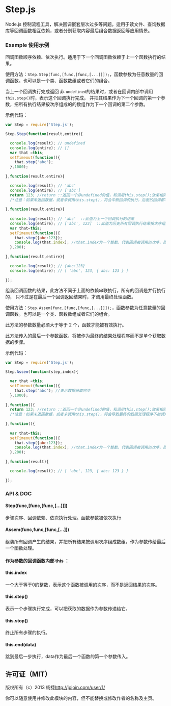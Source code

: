Step.js
=======

Node.js 控制流程工具，解决回调嵌套层次过多等问题。适用于读文件、查询数据库等回调函数相互依赖，或者分别获取内容最后组合数据返回等应用情景。



### Example 使用示例

回调函数顺序依赖、依次执行。适用于下一个回调函数依赖于上一个函数执行的结果。

使用方法：`Step.Step(func,[func,[func,[...]]]);`，函数参数为任意数量的回调函数。也可以是一个类、函数数组或者它们的组合。

当上一个回调执行完成返回 非 `undefined`的结果时，或者在回调内部中调用`this.step()`时，表示这个回调执行完成，
并把其结果作为下一个回调的第一个参数，把所有执行结果按次序组成的的数组作为下一个回调的第二个参数。

示例代码：

```javascript
var Step = require('Step.js');

Step.Step(function(result,entire){

  console.log(result); // undefined
  console.log(entire); // []
  var that =this;
  setTimeout(function(){
    that.step('abc');
  },1000);
  
},function(result,entire){

  console.log(result); // 'abc' 
  console.log(entire); // ['abc']  
  return 123; //return ::返回一个非undefined的值，和调用this.step();效果相同
  /*注意：如果未返回数据，或者未调用this.step()，将会中断回调的执行，后面的回调都不会执行！！！*/
  
},function(result,entire){
 
  console.log(result); // 'abc'  ::此值为上一个回调执行的结果
  console.log(entire); // ['abc', 123]  ::此值为历史所有回调执行结果按次序组成的数组
  var that=this;
  setTimeout(function(){
    that.step({abc:123});
    console.log(that.index); //that.index为一个整数，代表回调被调用的次序，而不是返回结果的次序。
  },200);
  
},function(result,entire){

  console.log(result); // {abc:123}
  console.log(entire); // [ 'abc', 123, { abc: 123 } ]
  
});
```

组装回调函数的结果，此方法不同于上面的依赖串联执行，所有的回调是并行执行的，
只不过是在最后一个回调返回结果时，才调用最终处理函数。

使用方法：`Step.Assem(func,[func,[func,[...]]]);`，函数参数为任意数量的回调函数。也可以是一个类、函数数组或者它们的组合。

此方法的参数数量必须大于等于 2 个，函数才能被有效执行。

此方法传入的最后一个参数函数，将被作为最终的结果处理程序而不是单个获取数据的步骤。


示例代码：

```javascript
var Step = require('Step.js');

Step.Assem(function(step,index){

  var that =this;
  setTimeout(function(){
    that.step('abc'); //表示数据获取完毕
  },1000);
  
},function(){
  return 123; //return ::返回一个非undefined的值，和调用this.step();效果相同
  /*注意：如果未返回数据，或者未调用this.step()，将会导致最终的数据处理程序不被调用！！！*/
  
},function(){
 
  var that=this;
  setTimeout(function(){
    that.step({abc:123});
    console.log(that.index); //that.index为一个整数，代表回调被调用的次序，而不是返回结果的次序。
  },200);
  
},function(result){

  console.log(result); // [ 'abc', 123, { abc: 123 } ]
  
});
```


### API & DOC

#### Step(func,[func,[func,[...]]])

步骤次序、回调依赖、依次执行处理。函数参数被依次执行

#### Assem(func,func,[func,[...]])

组装所有回调产生的结果，并把所有结果按调用次序组成数组，作为参数传给最后一个函数处理。

#### 作为参数的回调函数内部 this ：
#### this.index 

一个大于等于0的整数，表示这个函数被调用的次序，而不是返回结果的次序。

#### this.step()

表示一个步骤执行完成，可以把获取的数据作为参数传递给它。

#### this.stop()

终止所有步骤的执行。

#### this.end(data)

跳到最后一步执行，data作为最后一个函数的第一个参数传入。



## 许可证（MIT）

版权所有（c）2013 杨捷<http://jojoin.com/user/1/>

你可以随意使用并修改此模块的内容，但不能替换或修改作者的名称及主页。
















